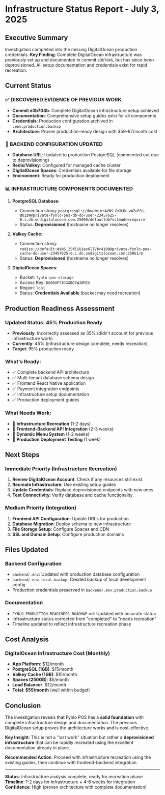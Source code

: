 # Infrastructure Status Report - July 3, 2025

## Executive Summary

Investigation completed into the missing DigitalOcean production credentials. **Key Finding**: Complete DigitalOcean infrastructure was previously set up and documented in commit `e3b704b`, but has since been deprovisioned. All setup documentation and credentials exist for rapid recreation.

## Current Status

### ✅ **DISCOVERED EVIDENCE OF PREVIOUS WORK**
- **Commit e3b704b**: Complete DigitalOcean infrastructure setup achieved
- **Documentation**: Comprehensive setup guides exist for all components
- **Credentials**: Production configuration archived in `.env.production.backup`
- **Architecture**: Proven production-ready design with $59-87/month cost

### 🔧 **BACKEND CONFIGURATION UPDATED**
- **Database URL**: Updated to production PostgreSQL (commented out due to deprovisioning)
- **Redis/Valkey**: Configured for managed cache cluster
- **DigitalOcean Spaces**: Credentials available for file storage
- **Environment**: Ready for production deployment

### 📊 **INFRASTRUCTURE COMPONENTS DOCUMENTED**
1. **PostgreSQL Database**: 
   - Connection string: `postgresql://doadmin:AVNS_DKOJkLvWZuR3j-QO1zW@private-fynlo-pos-db-do-user-23457625-0.i.db.ondigitalocean.com:25060/defaultdb?sslmode=require`
   - Status: **Deprovisioned** (hostname no longer resolves)

2. **Valkey Cache**:
   - Connection string: `rediss://default:AVNS_ZSfCiU1eo6lTVbr410O@private-fynlo-pos-cache-do-user-23457625-0.i.db.ondigitalocean.com:25061/0`
   - Status: **Deprovisioned** (hostname no longer resolves)

3. **DigitalOcean Spaces**:
   - Bucket: `fynlo-pos-storage`
   - Access Key: `DO00UFYJDGXBQ7WJ8MZX`
   - Region: `lon1`
   - Status: **Credentials Available** (bucket may need recreation)

## Production Readiness Assessment

### Updated Status: **45% Production Ready**
- **Previously**: Incorrectly assessed as 35% (didn't account for previous infrastructure work)
- **Currently**: 45% (infrastructure design complete, needs recreation)
- **Target**: 95% production ready

### What's Ready:
- ✅ Complete backend API architecture
- ✅ Multi-tenant database schema design
- ✅ Frontend React Native application
- ✅ Payment integration endpoints
- ✅ Infrastructure setup documentation
- ✅ Production deployment guides

### What Needs Work:
- 🔄 **Infrastructure Recreation** (1-2 days)
- 🔄 **Frontend-Backend API Integration** (2-3 weeks)  
- 🔄 **Dynamic Menu System** (1-2 weeks)
- 🔄 **Production Deployment Testing** (1 week)

## Next Steps

### Immediate Priority (Infrastructure Recreation)
1. **Review DigitalOcean Account**: Check if any resources still exist
2. **Recreate Infrastructure**: Use existing setup guides
3. **Update Credentials**: Replace deprovisioned endpoints with new ones
4. **Test Connectivity**: Verify database and cache functionality

### Medium Priority (Integration)
1. **Frontend API Configuration**: Update URLs for production
2. **Database Migration**: Deploy schema to new infrastructure
3. **File Storage Setup**: Configure Spaces and CDN
4. **SSL and Domain Setup**: Configure production domains

## Files Updated

### Backend Configuration
- `backend/.env`: Updated with production database configuration
- `backend/.env.local.backup`: Created backup of local development config
- Production credentials preserved in `backend/.env.production.backup`

### Documentation
- `FYNLO_PRODUCTION_READINESS_ROADMAP.md`: Updated with accurate status
- Infrastructure status corrected from "completed" to "needs recreation"
- Timeline updated to reflect infrastructure recreation phase

## Cost Analysis

### DigitalOcean Infrastructure Cost (Monthly)
- **App Platform**: $12/month
- **PostgreSQL (1GB)**: $15/month
- **Valkey Cache (1GB)**: $15/month  
- **Spaces (250GB)**: $5/month
- **Load Balancer**: $12/month
- **Total**: **$59/month** (well within budget)

## Conclusion

The investigation reveals that Fynlo POS has a **solid foundation** with complete infrastructure design and documentation. The previous DigitalOcean setup proves the architecture works and is cost-effective. 

**Key Insight**: This is not a "lost work" situation but rather a **deprovisioned infrastructure** that can be rapidly recreated using the excellent documentation already in place.

**Recommended Action**: Proceed with infrastructure recreation using the existing guides, then continue with frontend-backend integration.

---

**Status**: Infrastructure analysis complete, ready for recreation phase  
**Timeline**: 1-2 days for infrastructure + 4-6 weeks for integration  
**Confidence**: High (proven architecture with complete documentation)